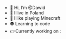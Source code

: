 - 👋 Hi, I’m @Dawid
- 👀 I live in Poland
- 🌳 I like playing Minecraft
- 👽 Learning to code 
- 👉Currently working on : 
  


